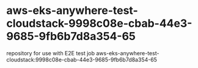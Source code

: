 # aws-eks-anywhere-test-cloudstack-9998c08e-cbab-44e3-9685-9fb6b7d8a354-65
repository for use with E2E test job aws-eks-anywhere-test-cloudstack:9998c08e-cbab-44e3-9685-9fb6b7d8a354-65
